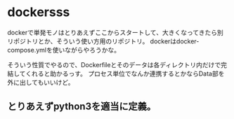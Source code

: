 # dockersss

dockerで単発モノはとりあえずここからスタートして、大きくなってきたら別リポジトリとか、そういう使い方用のリポジトリ。
dockerはdocker-compose.ymlを使いながらやろうかな。

そういう性質でやるので、Dockerfileとそのデータは各ディレクトリ内だけで完結してくれると助かるっす。
プロセス単位でなんか連携するとかならData部を外に出してもいいけど。

## とりあえずpython3を適当に定義。

